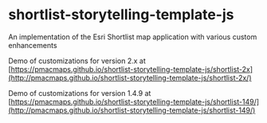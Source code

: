 # shortlist-storytelling-template-js
An implementation of the Esri Shortlist map application with various custom enhancements

Demo of customizations for version 2.x at [https://pmacmaps.github.io/shortlist-storytelling-template-js/shortlist-2x](http://pmacmaps.github.io/shortlist-storytelling-template-js/shortlist-2x/)

Demo of customizations for version 1.4.9 at [https://pmacmaps.github.io/shortlist-storytelling-template-js/shortlist-149/](http://pmacmaps.github.io/shortlist-storytelling-template-js/shortlist-149/)
